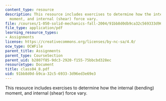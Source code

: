 ```yaml
---
content_type: resource
description: This resource includes exercises to determine how the internal (bending)
  moment, and internal (shear) force vary.
file: /courses/1-050-solid-mechanics-fall-2004/91bb8d0db9ca32c569333d96ed3e69e3_class04_8.pdf
file_type: application/pdf
learning_resource_types:
- Assignments
license: https://creativecommons.org/licenses/by-nc-sa/4.0/
ocw_type: OCWFile
parent_title: Assignments
parent_type: CourseSection
parent_uid: b2807f85-9dc3-2920-f155-75bbcbd328ec
resourcetype: Document
title: class04_8.pdf
uid: 91bb8d0d-b9ca-32c5-6933-3d96ed3e69e3
---
```

This resource includes exercises to determine how the internal (bending) moment, and internal (shear) force vary.